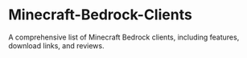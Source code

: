 # Minecraft-Bedrock-Clients
A comprehensive list of Minecraft Bedrock clients, including features, download links, and reviews.
